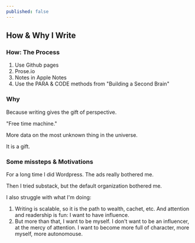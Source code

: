 ```yaml
---
published: false
---
```

## How & Why I Write

### How:  The Process

1. Use Github pages
2. Prose.io
3. Notes in Apple Notes
4. Use the PARA & CODE methods from "Building a Second Brain"

### Why

Because writing gives the gift of perspective.

"Free time machine."

More data on the most unknown thing in the universe.

It is a gift.


### Some missteps & Motivations

For a long time I did Wordpress.  The ads really bothered me.

Then I tried substack, but the default organization bothered me.

I also struggle with what I'm doing:
1. Writing is scalable, so it is the path to wealth, cachet, etc.  And attention and readership is fun: I want to have influence.
2. But more than that, I want to be myself.  I don't want to be an influencer, at the mercy of attention.  I want to become more full of character, more myself, more autonomouse.  

